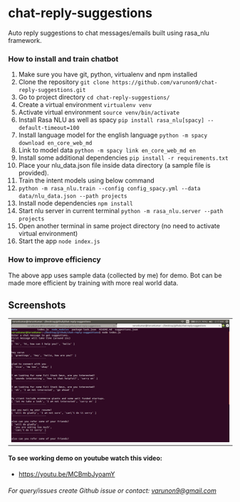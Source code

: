# chat-reply-suggestions
Auto reply suggestions to chat messages/emails built using rasa_nlu framework.

### How to install and train chatbot

1. Make sure you have git, python, virtualenv and npm installed
2. Clone the repository `git clone https://github.com/varunon9/chat-reply-suggestions.git`
3. Go to project directory `cd chat-reply-suggestions/`
4. Create a virtual environment `virtualenv venv`
5. Activate virtual environment `source venv/bin/activate`
6. Install Rasa NLU as well as spacy `pip install rasa_nlu[spacy] --default-timeout=100`
7. Install language model for the english language `python -m spacy download en_core_web_md`
8. Link to model data `python -m spacy link en_core_web_md en`
9. Install some additional dependencies `pip install -r requirements.txt`
10. Place your nlu_data.json file inside data directory (a sample file is provided).
11. Train the intent models using below command 
12. `python -m rasa_nlu.train --config config_spacy.yml --data data/nlu_data.json --path projects`
13. Install node dependencies `npm install`
14. Start nlu server in current terminal `python -m rasa_nlu.server --path projects`
15. Open another terminal in same project directory (no need to activate virtual environment)
16. Start the app `node index.js`

### How to improve efficiency

The above app uses sample data (collected by me) for demo. Bot can be made more efficient by training 
with more real world data.

## Screenshots
|  |
| --- |
|![Chat suggestions](./screenshots/chat-suggestions.png) |

#### To see working demo on youtube watch this video:
* https://youtu.be/MCBmbJyoamY

###### For query/issues create Github issue or contact: varunon9@gmail.com  